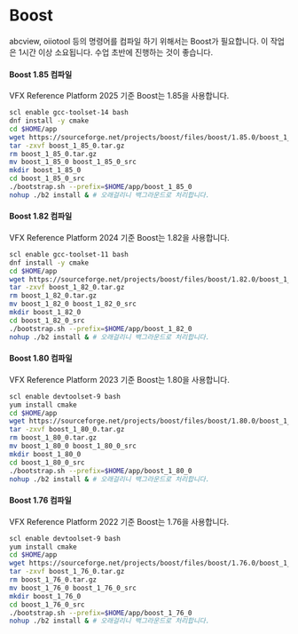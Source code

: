 # Boost

abcview, oiiotool 등의 명령어를 컴파일 하기 위해서는 Boost가 필요합니다. 이 작업은 1시간 이상 소요됩니다. 수업 초반에 진행하는 것이 좋습니다.

#### Boost 1.85 컴파일

VFX Reference Platform 2025 기준 Boost는 1.85을 사용합니다.

```bash
scl enable gcc-toolset-14 bash
dnf install -y cmake
cd $HOME/app
wget https://sourceforge.net/projects/boost/files/boost/1.85.0/boost_1_85_0.tar.gz --no-check-certificate
tar -zxvf boost_1_85_0.tar.gz
rm boost_1_85_0.tar.gz
mv boost_1_85_0 boost_1_85_0_src
mkdir boost_1_85_0
cd boost_1_85_0_src
./bootstrap.sh --prefix=$HOME/app/boost_1_85_0
nohup ./b2 install & # 오래걸리니 백그라운드로 처리합니다.
```

#### Boost 1.82 컴파일

VFX Reference Platform 2024 기준 Boost는 1.82을 사용합니다.

```bash
scl enable gcc-toolset-11 bash
dnf install -y cmake
cd $HOME/app
wget https://sourceforge.net/projects/boost/files/boost/1.82.0/boost_1_82_0.tar.gz --no-check-certificate
tar -zxvf boost_1_82_0.tar.gz
rm boost_1_82_0.tar.gz
mv boost_1_82_0 boost_1_82_0_src
mkdir boost_1_82_0
cd boost_1_82_0_src
./bootstrap.sh --prefix=$HOME/app/boost_1_82_0
nohup ./b2 install & # 오래걸리니 백그라운드로 처리합니다.
```

#### Boost 1.80 컴파일

VFX Reference Platform 2023 기준 Boost는 1.80을 사용합니다.

```bash
scl enable devtoolset-9 bash
yum install cmake
cd $HOME/app
wget https://sourceforge.net/projects/boost/files/boost/1.80.0/boost_1_80_0.tar.gz --no-check-certificate
tar -zxvf boost_1_80_0.tar.gz
rm boost_1_80_0.tar.gz
mv boost_1_80_0 boost_1_80_0_src
mkdir boost_1_80_0
cd boost_1_80_0_src
./bootstrap.sh --prefix=$HOME/app/boost_1_80_0
nohup ./b2 install & # 오래걸리니 백그라운드로 처리합니다.
```


#### Boost 1.76 컴파일

VFX Reference Platform 2022 기준 Boost는 1.76을 사용합니다.

```bash
scl enable devtoolset-9 bash
yum install cmake
cd $HOME/app
wget https://sourceforge.net/projects/boost/files/boost/1.76.0/boost_1_76_0.tar.gz --no-check-certificate
tar -zxvf boost_1_76_0.tar.gz
rm boost_1_76_0.tar.gz
mv boost_1_76_0 boost_1_76_0_src
mkdir boost_1_76_0
cd boost_1_76_0_src
./bootstrap.sh --prefix=$HOME/app/boost_1_76_0
nohup ./b2 install & # 오래걸리니 백그라운드로 처리합니다.
```

